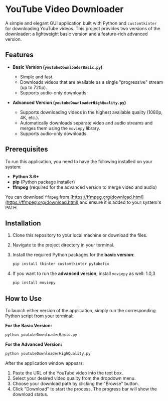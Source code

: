 # YouTube Video Downloader

A simple and elegant GUI application built with Python and `customtkinter` for downloading YouTube videos. This project provides two versions of the downloader: a lightweight basic version and a feature-rich advanced version.

## Features

  - **Basic Version (`youtubeDownloaderBasic.py`)**

      - Simple and fast.
      - Downloads videos that are available as a single "progressive" stream (up to 720p).
      - Supports audio-only downloads.

  - **Advanced Version (`youtubeDownloaderHighQuality.py`)**

      - Supports downloading videos in the highest available quality (1080p, 4K, etc.).
      - Automatically downloads separate video and audio streams and merges them using the `moviepy` library.
      - Supports audio-only downloads.

## Prerequisites

To run this application, you need to have the following installed on your system:

  - **Python 3.6+**
  - **pip** (Python package installer)
  - **ffmpeg** (required for the advanced version to merge video and audio)

You can download `ffmpeg` from [https://ffmpeg.org/download.html](https://ffmpeg.org/download.html) and ensure it is added to your system's PATH.

## Installation

1.  Clone this repository to your local machine or download the files.

2.  Navigate to the project directory in your terminal.

3.  Install the required Python packages for the **basic version**:

    ```bash
    pip install tkinter customtkinter pytubefix
    ```

4.  If you want to run the **advanced version**, install `moviepy` as well: 1.0,3

    ```bash
    pip install moviepy
    ```

## How to Use

To launch either version of the application, simply run the corresponding Python script from your terminal:

**For the Basic Version:**

```bash
python youtubeDownloaderBasic.py
```

**For the Advanced Version:**

```bash
python youtubeDownloaderHighQuality.py
```

After the application window appears:

1.  Paste the URL of the YouTube video into the text box.
2.  Select your desired video quality from the dropdown menu.
3.  Choose your download path by clicking the "Browse" button.
4.  Click "Download" to start the process. The progress bar will show the download status.
